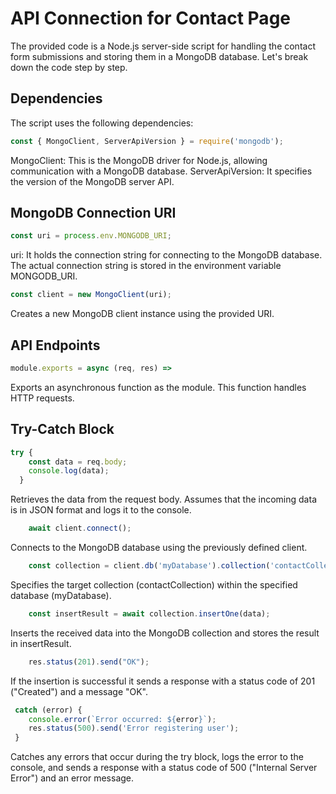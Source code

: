 # API Connection for Contact Page

The provided code is a Node.js server-side script for handling the contact form submissions and storing them in a MongoDB database. Let's break down the code step by step.

## Dependencies

The script uses the following dependencies:

```javascript
const { MongoClient, ServerApiVersion } = require('mongodb');
```
MongoClient: This is the MongoDB driver for Node.js, allowing communication with a MongoDB database.
ServerApiVersion: It specifies the version of the MongoDB server API.

## MongoDB Connection URI

```javascript
const uri = process.env.MONGODB_URI;
```
uri: It holds the connection string for connecting to the MongoDB database. The actual connection string is stored in the environment variable MONGODB_URI.

```javascript
const client = new MongoClient(uri);
```
Creates a new MongoDB client instance using the provided URI.

## API Endpoints
```javascript
module.exports = async (req, res) =>
```
Exports an asynchronous function as the module. This function handles HTTP requests.

## Try-Catch Block
```javascript
try {
    const data = req.body;
    console.log(data);
  }
```
Retrieves the data from the request body. Assumes that the incoming data is in JSON format and logs it to the console.

```javascript
    await client.connect();
```
Connects to the MongoDB database using the previously defined client.

```javascript
    const collection = client.db('myDatabase').collection('contactCollection');
```
Specifies the target collection (contactCollection) within the specified database (myDatabase).

```javascript
    const insertResult = await collection.insertOne(data);
```
Inserts the received data into the MongoDB collection and stores the result in insertResult.

```javascript
    res.status(201).send("OK");
```
If the insertion is successful it sends a response with a status code of 201 ("Created") and a message "OK".

```javascript
 catch (error) {
    console.error(`Error occurred: ${error}`);
    res.status(500).send('Error registering user');
 }
```

Catches any errors that occur during the try block, logs the error to the console, and sends a response with a status code of 500 ("Internal Server Error") and an error message.

